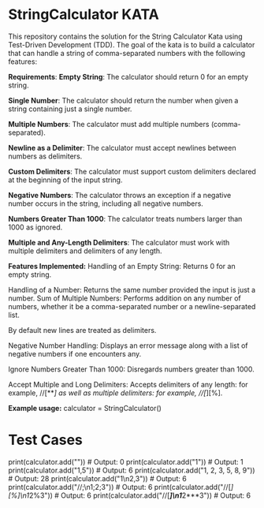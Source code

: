 # StringCalculator KATA

This repository contains the solution for the String Calculator Kata using Test-Driven Development (TDD). The goal of the kata is to build a calculator that can handle a string of comma-separated numbers with the following features:

**Requirements**:
**Empty String**: The calculator should return 0 for an empty string.

**Single Number**: The calculator should return the number when given a string containing just a single number.

**Multiple Numbers**: The calculator must add multiple numbers (comma-separated).

**Newline as a Delimiter**: The calculator must accept newlines between numbers as delimiters.

**Custom Delimiters**: The calculator must support custom delimiters declared at the beginning of the input string.

**Negative Numbers**: The calculator throws an exception if a negative number occurs in the string, including all negative numbers.

**Numbers Greater Than 1000**: The calculator treats numbers larger than 1000 as ignored.

**Multiple and Any-Length Delimiters**: The calculator must work with multiple delimiters and delimiters of any length.

**Features Implemented:**
Handling of an Empty String: Returns 0 for an empty string.

Handling of a Number: Returns the same number provided the input is just a number.
Sum of Multiple Numbers: Performs addition on any number of numbers, whether it be a comma-separated number or a newline-separated list.

By default new lines are treated as delimiters.

Negative Number Handling: Displays an error message along with a list of negative numbers if one encounters any.

Ignore Numbers Greater Than 1000: Disregards numbers greater than 1000.

Accept Multiple and Long Delimiters: Accepts delimiters of any length: for example, //[***] as well as multiple delimiters: for example, //[*][%].


**Example usage:**
calculator = StringCalculator()

# Test Cases
print(calculator.add(""))  # Output: 0
print(calculator.add("1"))  # Output: 1
print(calculator.add("1,5"))  # Output: 6
print(calculator.add("1, 2, 3, 5, 8, 9"))  # Output: 28
print(calculator.add("1\n2,3"))  # Output: 6
print(calculator.add("//;\n1;2;3"))  # Output: 6
print(calculator.add("//[*][%]\n1*2%3"))  # Output: 6
print(calculator.add("//[***]\n1***2***3"))  # Output: 6
